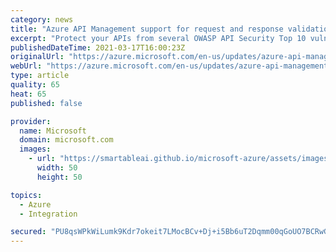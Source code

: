 ```yaml
---
category: news
title: "Azure API Management support for request and response validation policies has reached general availability. "
excerpt: "Protect your APIs from several OWASP API Security Top 10 vulnerabilities without requiring an add-on solution."
publishedDateTime: 2021-03-17T16:00:23Z
originalUrl: "https://azure.microsoft.com/en-us/updates/azure-api-management-support-for-request-and-response-validation-policies-has-reached-general-availability/"
webUrl: "https://azure.microsoft.com/en-us/updates/azure-api-management-support-for-request-and-response-validation-policies-has-reached-general-availability/"
type: article
quality: 65
heat: 65
published: false

provider:
  name: Microsoft
  domain: microsoft.com
  images:
    - url: "https://smartableai.github.io/microsoft-azure/assets/images/organizations/microsoft.com-50x50.jpg"
      width: 50
      height: 50

topics:
  - Azure
  - Integration

secured: "PU8qsWPkWiLumk9Kdr7okeit7LMocBCv+Dj+i5Bb6uT2Dqmm00qGoUO7BCRwGKDbsSYETi9CRoIjegbB8QVBDrlDBGI7rxWemrBDLdXSNYRha09XyqwHl/MdKOI+j9TlLT/EQbp2O4wczngOIuTrAOR6+K0D6BCdLTCGqSmEUi5IGCqpz6l44W6O4v+teUK6DPylUwyn/I/xOooPZOf+9xbq0X76YUEL983mcFvFYkZxp8DvU7iETgWJBSxauJwXD3/5uJDmCuWvZYyHFdb4Szuam9xXJBAGxV1GTET+K7T1CYRgRyFUhYwiVcuR9Diix92IcNRmigkIfUd8xxVkuhRrd0njqvN1oHI6pxeO2rw=;4/3/jxXDP9xGJCWT11q3sg=="
---
```


